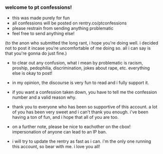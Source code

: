 ### welcome to pt confessions!
- this was made purely for fun
- all confessions will be posted on rentry.co/ptconfessions
- please restrain from sending anything problematic
- feel free to send anything else!

(to the anon who submitted the long rant, i hope you're doing well. i decided not to post it incase you're uncomfortable of me doing so. all i can say is that you're gonna do just fine.)

- to clear out any confusion, what i mean by problematic is racism, proship, pedophilia, discrimination, jokes about rape, etc. everything else is okay to post! 

- in my opinion, the discourse is very fun to read and i fully support it.

- if you want a confession taken down, you have to tell me the confession number and a valid reason why. 

- thank you to everyone who has been so supportive of this account. a lot of you has been very sweet and i can't thank you enough. i've been having a ton of fun, and i hope that all of you are too.

- on a further note, please be nice to eachother on the cbox! impersonation of anyone can lead to an IP ban. 

- i will try to update the rentry as fast as i can. i'm the only one running this account, so bear with me. i love you all!
